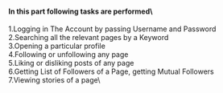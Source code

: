 #### In this part following tasks are performed\
1.Logging in The Account by passing Username and Password\
2.Searching all the relevant pages by a Keyword\
3.Opening a particular profile\
4.Following or unfollowing any page\
5.Liking or disliking posts of any page\
6.Getting List of Followers of a Page, getting Mutual Followers\
7.Viewing stories of a page\
